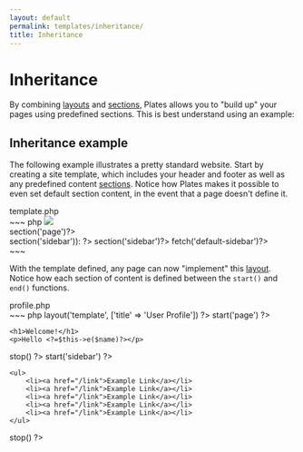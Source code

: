 ```yaml
---
layout: default
permalink: templates/inheritance/
title: Inheritance
---
```


Inheritance
===========

By combining [layouts](/templates/layouts/) and [sections](/templates/sections/), Plates allows you to "build up" your pages using predefined sections. This is best understand using an example:


## Inheritance example

The following example illustrates a pretty standard website. Start by creating a site template, which includes your header and footer as well as any predefined content [sections](/templates/sections/). Notice how Plates makes it possible to even set default section content, in the event that a page doesn't define it.

<div class="filename">template.php</div>
~~~ php
<html>
<head>
    <title><?=$this->e($title)?></title>
</head>
<body>

<img src="logo.png">

<div id="page">
    <?=$this->section('page')?>
</div>

<div id="sidebar">
    <?php if ($this->section('sidebar')): ?>
        <?=$this->section('sidebar')?>
    <?php else: ?>
        <?=$this->fetch('default-sidebar')?>
    <?php endif ?>
</div>

</body>
</html>
~~~

With the template defined, any page can now "implement" this [layout](/templates/layouts/). Notice how each section of content is defined between the `start()` and `end()` functions.

<div class="filename">profile.php</div>
~~~ php
<?php $this->layout('template', ['title' => 'User Profile']) ?>

<?php $this->start('page') ?>
    <h1>Welcome!</h1>
    <p>Hello <?=$this->e($name)?></p>
<?php $this->stop() ?>

<?php $this->start('sidebar') ?>
    <ul>
        <li><a href="/link">Example Link</a></li>
        <li><a href="/link">Example Link</a></li>
        <li><a href="/link">Example Link</a></li>
        <li><a href="/link">Example Link</a></li>
        <li><a href="/link">Example Link</a></li>
    </ul>
<?php $this->stop() ?>
~~~